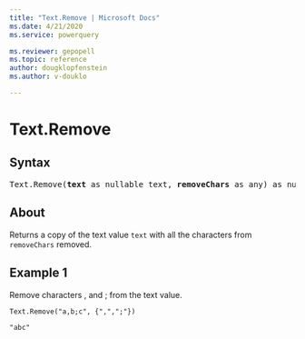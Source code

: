 ```yaml
---
title: "Text.Remove | Microsoft Docs"
ms.date: 4/21/2020
ms.service: powerquery

ms.reviewer: gepopell
ms.topic: reference
author: dougklopfenstein
ms.author: v-douklo

---
```

# Text.Remove

## Syntax

<pre>
Text.Remove(<b>text</b> as nullable text, <b>removeChars</b> as any) as nullable text
</pre>
  
## About  
Returns a copy of the text value `text` with all the characters from `removeChars` removed. 

## Example 1
Remove characters , and ; from the text value.

```powerquery-m
Text.Remove("a,b;c", {",",";"})
```

`"abc"`
